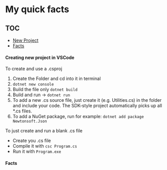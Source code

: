 


# My quick facts


## TOC
- [New Project](#creating-new-project-in-vscode)
- [Facts](#facts)



#### Creating new project in VSCode

To create and use a .csproj 
1. Create the Folder and cd into it in terminal
2. `dotnet new console`
3. Build the file only `dotnet build`
4. Build and run -> `dotnet run`
5. To add a new .cs source file, just create it (e.g. Utilities.cs) in the folder and include your code. The SDK-style project automatically picks up all *.cs files.
6. To add a NuGet package, run for example: `dotnet add package Newtonsoft.Json`


To just create and run a blank .cs file
- Create you .cs file
- Compile it with `csc Program.cs`
- Run it with `Program.exe`



#### Facts